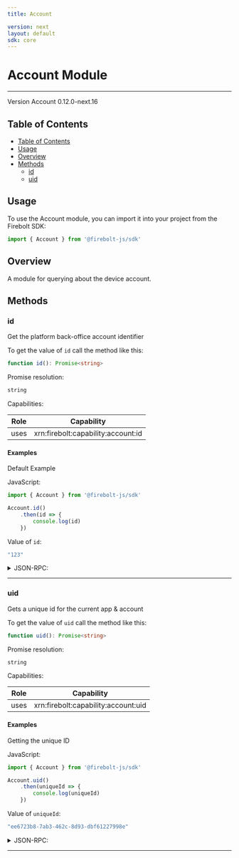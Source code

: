 ```yaml
---
title: Account

version: next
layout: default
sdk: core
---
```


# Account Module
---
Version Account 0.12.0-next.16

## Table of Contents
   - [Table of Contents](#table-of-contents)
   - [Usage](#usage)
   - [Overview](#overview)
   - [Methods](#methods)
     - [id](#id)
     - [uid](#uid)



## Usage
To use the Account module, you can import it into your project from the Firebolt SDK:

```javascript
import { Account } from '@firebolt-js/sdk'
```


## Overview
 A module for querying about the device account.

## Methods

### id
Get the platform back-office account identifier

To get the value of `id` call the method like this:

```typescript
function id(): Promise<string>
```



Promise resolution:

```typescript
string
```

Capabilities:

| Role                  | Capability                 |
| --------------------- | -------------------------- |
| uses | xrn:firebolt:capability:account:id |


#### Examples


Default Example

JavaScript:

```javascript
import { Account } from '@firebolt-js/sdk'

Account.id()
    .then(id => {
        console.log(id)
    })
```

Value of `id`:

```javascript
"123"
```
<details markdown="1" >
<summary>JSON-RPC:</summary>
Request:

```json
{
	"jsonrpc": "2.0",
	"id": 1,
	"method": "Account.id",
	"params": {}
}
```

Response:

```json
{
	"jsonrpc": "2.0",
	"id": 1,
	"result": "123"
}
```
</details>


---





### uid
Gets a unique id for the current app & account

To get the value of `uid` call the method like this:

```typescript
function uid(): Promise<string>
```



Promise resolution:

```typescript
string
```

Capabilities:

| Role                  | Capability                 |
| --------------------- | -------------------------- |
| uses | xrn:firebolt:capability:account:uid |


#### Examples


Getting the unique ID

JavaScript:

```javascript
import { Account } from '@firebolt-js/sdk'

Account.uid()
    .then(uniqueId => {
        console.log(uniqueId)
    })
```

Value of `uniqueId`:

```javascript
"ee6723b8-7ab3-462c-8d93-dbf61227998e"
```
<details markdown="1" >
<summary>JSON-RPC:</summary>
Request:

```json
{
	"jsonrpc": "2.0",
	"id": 1,
	"method": "Account.uid",
	"params": {}
}
```

Response:

```json
{
	"jsonrpc": "2.0",
	"id": 1,
	"result": "ee6723b8-7ab3-462c-8d93-dbf61227998e"
}
```
</details>


---







